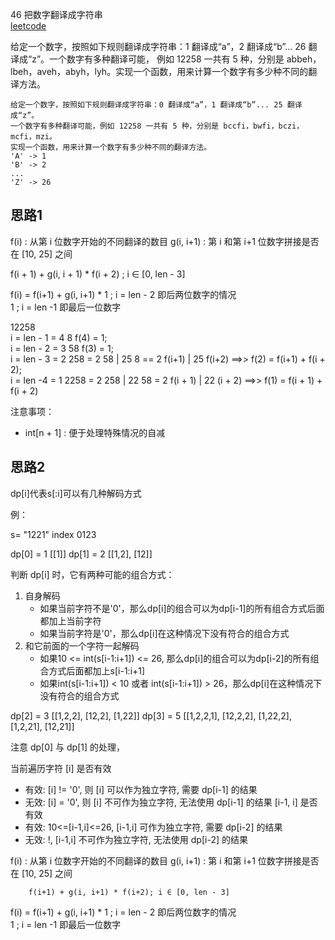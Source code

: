 46 把数字翻译成字符串  
[leetcode](https://leetcode.com/problems/decode-ways/description/)

给定一个数字，按照如下规则翻译成字符串：1 翻译成“a”，2 翻译成“b”... 26 翻译成“z”。一个数字有多种翻译可能，
例如 12258 一共有 5 种，分别是 abbeh，lbeh，aveh，abyh，lyh。实现一个函数，用来计算一个数字有多少种不同的翻译方法。

```
给定一个数字，按照如下规则翻译成字符串：0 翻译成“a”，1 翻译成“b”... 25 翻译成“z”。  
一个数字有多种翻译可能，例如 12258 一共有 5 种，分别是 bccfi，bwfi，bczi，mcfi，mzi。  
实现一个函数，用来计算一个数字有多少种不同的翻译方法。  
'A' -> 1
'B' -> 2
...
'Z' -> 26
```

## 思路1
f(i) : 从第 i 位数字开始的不同翻译的数目
g(i, i+1) : 第 i 和第 i+1 位数字拼接是否在 [10, 25] 之间

f(i + 1) + g(i, i + 1) * f(i + 2)   ; i ∈ [0, len - 3]  

f(i)  =   f(i+1) + g(i, i+1) * 1 ;     i = len - 2  即后两位数字的情况  
          1                      ;  i = len -1 即最后一位数字

12258  
i = len - 1    = 4         8     f(4) = 1;  
i = len - 2     = 3        58    f(3) = 1;  
i = len - 3    = 2        258    =  2 58  | 25 8  == 2 f(i+1)  | 25 f(i+2)       ==>>    f(2)  = f(i+1) + f(i + 2);  
i = len -4    = 1       2258   = 2 258 | 22 58  = 2 f(i + 1) | 22 (i + 2)     ==>>     f(1) = f(i + 1) + f(i + 2)  



注意事项：
- int[n + 1] : 便于处理特殊情况的自减   




## 思路2
dp[i]代表s[:i]可以有几种解码方式

例：

s=        "1221"
index      0123


dp[0] = 1  [[1]]
dp[1] = 2  [[1,2], [12]]
  
判断 dp[i] 时，它有两种可能的组合方式：
1. 自身解码
    - 如果当前字符不是'0'，那么dp[i]的组合可以为dp[i-1]的所有组合方式后面都加上当前字符
    - 如果当前字符是'0'，那么dp[i]在这种情况下没有符合的组合方式
2. 和它前面的一个字符一起解码
    - 如果10 <= int(s[i-1:i+1]) <= 26, 那么dp[i]的组合可以为dp[i-2]的所有组合方式后面都加上s[i-1:i+1]
    - 如果int(s[i-1:i+1]) < 10 或者 int(s[i-1:i+1]) > 26，那么dp[i]在这种情况下没有符合的组合方式
    
dp[2] = 3  [[1,2,2], [12,2], [1,22]]
dp[3] = 5  [[1,2,2,1], [12,2,2], [1,22,2], [1,2,21], [12,21]]


注意 dp[0] 与 dp[1] 的处理，






当前遍历字符 [i] 是否有效  
- 有效: [i] != '0', 则 [i] 可以作为独立字符, 需要 dp[i-1] 的结果
- 无效: [i] = '0', 则 [i] 不可作为独立字符, 无法使用 dp[i-1] 的结果
[i-1, i] 是否有效
- 有效: 10<=[i-1,i]<=26, [i-1,i] 可作为独立字符, 需要 dp[i-2] 的结果
- 无效: !, [i-1,i] 不可作为独立字符, 无法使用 dp[i-2] 的结果




f(i)      : 从第 i 位数字开始的不同翻译的数目
g(i, i+1) : 第 i 和第 i+1 位数字拼接是否在 [10, 25] 之间

        f(i+1) + g(i, i+1) * f(i+2); i ∈ [0, len - 3]  
f(i) = f(i+1) + g(i, i+1) * 1 ;     i = len - 2  即后两位数字的情况  
1                      ;     i = len -1 即最后一位数字